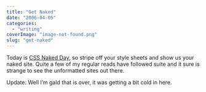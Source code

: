 ```yaml
---
title: "Get Naked"
date: "2006-04-05"
categories: 
  - "writing"
coverImage: "image-not-found.png"
slug: "get-naked"
---
```


Today is [CSS Naked Day](http://naked.dustindiaz.com/), so stripe off your style sheets and show us your naked site. Quite a few of my regular reads have followed suite and it sure is strange to see the unformatted sites out there.

Update: Well I’m gald that is over, it was getting a bit cold in here.
